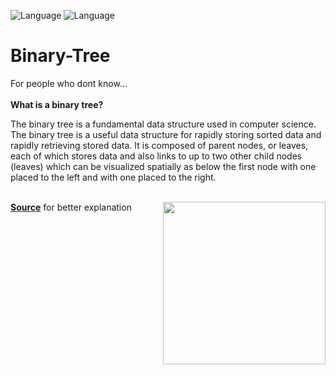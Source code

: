 ![Language](https://img.shields.io/badge/language-C%2B%2B-ff69b4.svg)
![Language](https://img.shields.io/badge/language-Obj.%20C%2B%2B-6D26F0.svg)
# Binary-Tree

For people who dont know...
<br></br>
<strong>What is a binary tree?</strong>

The binary tree is a fundamental data structure used in computer science. The binary tree is 
a useful data structure for rapidly storing sorted data and rapidly retrieving stored data. 
It is composed of parent nodes, or leaves, each of which stores data and also links to up to two 
other child nodes (leaves) which can be visualized spatially as below the first node with one placed to 
the left and with one placed to the right.
<br></br>

<img align="right" height="260" src="http://cslibrary.stanford.edu/110/binarytree.gif">


                				     
<strong><a href="http://www.cprogramming.com/tutorial/lesson18.html">Source</a></strong> for better explanation
